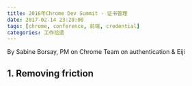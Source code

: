 ```yaml
---
title: 2016年Chrome Dev Summit - 证书管理
date: 2017-02-14 23:20:00
tags: [chrome, conference, 前端, credential]
categories: 工作拾遗
---
```


By Sabine Borsay, PM on Chrome Team on authentication & Eiji

## 1. Removing friction
